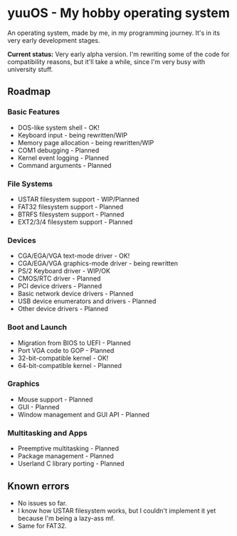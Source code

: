 # yuuOS - My hobby operating system
An operating system, made by me, in my programming journey. It's in its very early development stages.

**Current status:** Very early alpha version.
I'm rewriting some of the code for compatibility reasons, but it'll take a while, since I'm very busy with university stuff.

## Roadmap
### Basic Features
- DOS-like system shell - OK!
- Keyboard input - being rewritten/WIP
- Memory page allocation - being rewritten/WIP
- COM1 debugging - Planned
- Kernel event logging - Planned
- Command arguments - Planned

### File Systems
- USTAR filesystem support - WIP/Planned
- FAT32 filesystem support - Planned
- BTRFS filesystem support - Planned
- EXT2/3/4 filesystem support - Planned

### Devices
- CGA/EGA/VGA text-mode driver - OK!
- CGA/EGA/VGA graphics-mode driver - being rewritten
- PS/2 Keyboard driver - WIP/OK
- CMOS/RTC driver - Planned
- PCI device drivers - Planned
- Basic network device drivers - Planned
- USB device enumerators and drivers - Planned
- Other device drivers - Planned

### Boot and Launch
- Migration from BIOS to UEFI - Planned
- Port VGA code to GOP - Planned
- 32-bit-compatible kernel - OK!
- 64-bit-compatible kernel - Planned

### Graphics
- Mouse support - Planned
- GUI - Planned
- Window management and GUI API - Planned

### Multitasking and Apps
- Preemptive multitasking - Planned
- Package management - Planned
- Userland C library porting - Planned

## Known errors

- No issues so far.
- I know how USTAR filesystem works, but I couldn't implement it yet because I'm being a lazy-ass mf.
- Same for FAT32.
